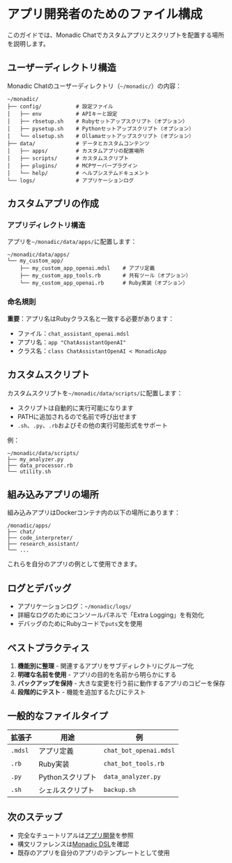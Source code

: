 # アプリ開発者のためのファイル構成

このガイドでは、Monadic Chatでカスタムアプリとスクリプトを配置する場所を説明します。

## ユーザーディレクトリ構造

Monadic Chatのユーザーディレクトリ（`~/monadic/`）の内容：

```text
~/monadic/
├── config/           # 設定ファイル
│   ├── env           # APIキーと設定
│   ├── rbsetup.sh    # Rubyセットアップスクリプト（オプション）
│   ├── pysetup.sh    # Pythonセットアップスクリプト（オプション）
│   └── olsetup.sh    # Ollamaセットアップスクリプト（オプション）
├── data/             # データとカスタムコンテンツ
│   ├── apps/         # カスタムアプリの配置場所
│   ├── scripts/      # カスタムスクリプト
│   ├── plugins/      # MCPサーバープラグイン
│   └── help/         # ヘルプシステムドキュメント
└── logs/             # アプリケーションログ
```

## カスタムアプリの作成

### アプリディレクトリ構造
アプリを`~/monadic/data/apps/`に配置します：

```text
~/monadic/data/apps/
└── my_custom_app/
    ├── my_custom_app_openai.mdsl    # アプリ定義
    ├── my_custom_app_tools.rb       # 共有ツール（オプション）
    └── my_custom_app_openai.rb      # Ruby実装（オプション）
```

### 命名規則
**重要**：アプリ名はRubyクラス名と一致する必要があります：
- ファイル：`chat_assistant_openai.mdsl`
- アプリ名：`app "ChatAssistantOpenAI"`
- クラス名：`class ChatAssistantOpenAI < MonadicApp`

## カスタムスクリプト

カスタムスクリプトを`~/monadic/data/scripts/`に配置します：
- スクリプトは自動的に実行可能になります
- PATHに追加されるので名前で呼び出せます
- `.sh`、`.py`、`.rb`およびその他の実行可能形式をサポート

例：
```text
~/monadic/data/scripts/
├── my_analyzer.py
├── data_processor.rb
└── utility.sh
```

## 組み込みアプリの場所

組み込みアプリはDockerコンテナ内の以下の場所にあります：
```text
/monadic/apps/
├── chat/
├── code_interpreter/
├── research_assistant/
└── ...
```

これらを自分のアプリの例として使用できます。

## ログとデバッグ

- アプリケーションログ：`~/monadic/logs/`
- 詳細なログのためにコンソールパネルで「Extra Logging」を有効化
- デバッグのためにRubyコードで`puts`文を使用

## ベストプラクティス

1. **機能別に整理** - 関連するアプリをサブディレクトリにグループ化
2. **明確な名前を使用** - アプリの目的を名前から明らかにする
3. **バックアップを保持** - 大きな変更を行う前に動作するアプリのコピーを保存
4. **段階的にテスト** - 機能を追加するたびにテスト

## 一般的なファイルタイプ

| 拡張子 | 用途 | 例 |
|--------|------|-----|
| `.mdsl` | アプリ定義 | `chat_bot_openai.mdsl` |
| `.rb` | Ruby実装 | `chat_bot_tools.rb` |
| `.py` | Pythonスクリプト | `data_analyzer.py` |
| `.sh` | シェルスクリプト | `backup.sh` |

## 次のステップ

- 完全なチュートリアルは[アプリ開発](./develop_apps.md)を参照
- 構文リファレンスは[Monadic DSL](../advanced-topics/monadic_dsl.md)を確認
- 既存のアプリを自分のアプリのテンプレートとして使用